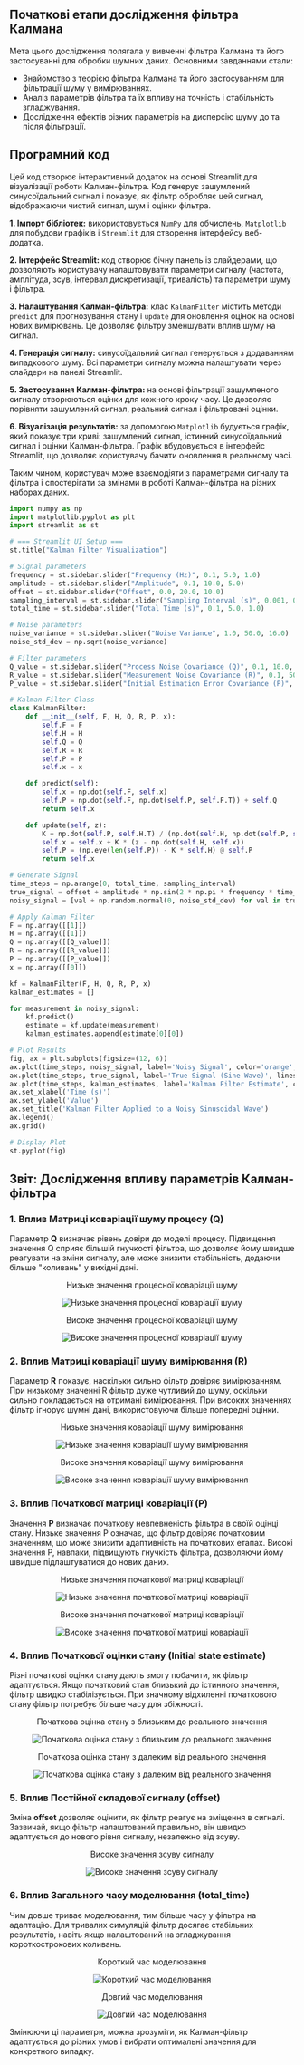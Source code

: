 <h2>Початкові етапи дослідження фільтра Калмана</h2>

<p>Мета цього дослідження полягала у вивченні фільтра Калмана та його застосуванні для обробки шумних даних. Основними завданнями стали:</p>

<ul>
    <li>Знайомство з теорією фільтра Калмана та його застосуванням для фільтрації шуму у вимірюваннях.</li>
    <li>Аналіз параметрів фільтра та їх впливу на точність і стабільність згладжування.</li>
    <li>Дослідження ефектів різних параметрів на дисперсію шуму до та після фільтрації.</li>
</ul>

<h2>Програмний код</h2>

<p>Цей код створює інтерактивний додаток на основі Streamlit для візуалізації роботи Калман-фільтра. Код генерує зашумлений синусоїдальний сигнал і показує, як фільтр обробляє цей сигнал, відображаючи чистий сигнал, шум і оцінки фільтра.</p>

<p><strong>1. Імпорт бібліотек:</strong> використовується <code>NumPy</code> для обчислень, <code>Matplotlib</code> для побудови графіків і <code>Streamlit</code> для створення інтерфейсу веб-додатка.</p>

<p><strong>2. Інтерфейс Streamlit:</strong> код створює бічну панель із слайдерами, що дозволяють користувачу налаштовувати параметри сигналу (частота, амплітуда, зсув, інтервал дискретизації, тривалість) та параметри шуму і фільтра.</p>

<p><strong>3. Налаштування Калман-фільтра:</strong> клас <code>KalmanFilter</code> містить методи <code>predict</code> для прогнозування стану і <code>update</code> для оновлення оцінок на основі нових вимірювань. Це дозволяє фільтру зменшувати вплив шуму на сигнал.</p>

<p><strong>4. Генерація сигналу:</strong> синусоїдальний сигнал генерується з додаванням випадкового шуму. Всі параметри сигналу можна налаштувати через слайдери на панелі Streamlit.</p>

<p><strong>5. Застосування Калман-фільтра:</strong> на основі фільтрації зашумленого сигналу створюються оцінки для кожного кроку часу. Це дозволяє порівняти зашумлений сигнал, реальний сигнал і фільтровані оцінки.</p>

<p><strong>6. Візуалізація результатів:</strong> за допомогою <code>Matplotlib</code> будується графік, який показує три криві: зашумлений сигнал, істинний синусоїдальний сигнал і оцінки Калман-фільтра. Графік вбудовується в інтерфейс Streamlit, що дозволяє користувачу бачити оновлення в реальному часі.</p>

<p>Таким чином, користувач може взаємодіяти з параметрами сигналу та фільтра і спостерігати за змінами в роботі Калман-фільтра на різних наборах даних.</p>

``` python
import numpy as np
import matplotlib.pyplot as plt
import streamlit as st

# === Streamlit UI Setup ===
st.title("Kalman Filter Visualization")

# Signal parameters
frequency = st.sidebar.slider("Frequency (Hz)", 0.1, 5.0, 1.0)
amplitude = st.sidebar.slider("Amplitude", 0.1, 10.0, 5.0)
offset = st.sidebar.slider("Offset", 0.0, 20.0, 10.0)
sampling_interval = st.sidebar.slider("Sampling Interval (s)", 0.001, 0.1, 0.001)
total_time = st.sidebar.slider("Total Time (s)", 0.1, 5.0, 1.0)

# Noise parameters
noise_variance = st.sidebar.slider("Noise Variance", 1.0, 50.0, 16.0)
noise_std_dev = np.sqrt(noise_variance)

# Filter parameters
Q_value = st.sidebar.slider("Process Noise Covariance (Q)", 0.1, 10.0, 1.0)
R_value = st.sidebar.slider("Measurement Noise Covariance (R)", 0.1, 50.0, 10.0)
P_value = st.sidebar.slider("Initial Estimation Error Covariance (P)", 0.1, 10.0, 1.0)

# Kalman Filter Class
class KalmanFilter:
    def __init__(self, F, H, Q, R, P, x):
        self.F = F
        self.H = H
        self.Q = Q
        self.R = R
        self.P = P
        self.x = x

    def predict(self):
        self.x = np.dot(self.F, self.x)
        self.P = np.dot(self.F, np.dot(self.P, self.F.T)) + self.Q
        return self.x

    def update(self, z):
        K = np.dot(self.P, self.H.T) / (np.dot(self.H, np.dot(self.P, self.H.T)) + self.R)
        self.x = self.x + K * (z - np.dot(self.H, self.x))
        self.P = (np.eye(len(self.P)) - K * self.H) @ self.P
        return self.x

# Generate Signal
time_steps = np.arange(0, total_time, sampling_interval)
true_signal = offset + amplitude * np.sin(2 * np.pi * frequency * time_steps)
noisy_signal = [val + np.random.normal(0, noise_std_dev) for val in true_signal]

# Apply Kalman Filter
F = np.array([[1]])
H = np.array([[1]])
Q = np.array([[Q_value]])
R = np.array([[R_value]])
P = np.array([[P_value]])
x = np.array([[0]])

kf = KalmanFilter(F, H, Q, R, P, x)
kalman_estimates = []

for measurement in noisy_signal:
    kf.predict()
    estimate = kf.update(measurement)
    kalman_estimates.append(estimate[0][0])

# Plot Results
fig, ax = plt.subplots(figsize=(12, 6))
ax.plot(time_steps, noisy_signal, label='Noisy Signal', color='orange', linestyle='-', alpha=0.6)
ax.plot(time_steps, true_signal, label='True Signal (Sine Wave)', linestyle='--', color='blue')
ax.plot(time_steps, kalman_estimates, label='Kalman Filter Estimate', color='green')
ax.set_xlabel('Time (s)')
ax.set_ylabel('Value')
ax.set_title('Kalman Filter Applied to a Noisy Sinusoidal Wave')
ax.legend()
ax.grid()

# Display Plot
st.pyplot(fig)
```

<h2>Звіт: Дослідження впливу параметрів Калман-фільтра</h2>

<h3>1. Вплив Матриці коваріації шуму процесу (Q)</h3>
<p>Параметр <strong>Q</strong> визначає рівень довіри до моделі процесу. Підвищення значення Q сприяє більшій гнучкості фільтра, що дозволяє йому швидше реагувати на зміни сигналу, але може знизити стабільність, додаючи більше "коливань" у вихідні дані.</p>

<p align="center">
    Низьке значення процесної коваріації шуму
</p>
<p align="center">
    <img src="Screenshots/1.jpg" alt="Низьке значення процесної коваріації шуму">
</p>

<p align="center">
    Високе значення процесної коваріації шуму
</p>
<p align="center">
    <img src="Screenshots/2.jpg" alt="Високе значення процесної коваріації шуму">
</p>

<h3>2. Вплив Матриці коваріації шуму вимірювання (R)</h3>
<p>Параметр <strong>R</strong> показує, наскільки сильно фільтр довіряє вимірюванням. При низькому значенні R фільтр дуже чутливий до шуму, оскільки сильно покладається на отримані вимірювання. При високих значеннях фільтр ігнорує шумні дані, використовуючи більше попередні оцінки.</p>

<p align="center">
    Низьке значення коваріації шуму вимірювання
</p>
<p align="center">
    <img src="Screenshots/3.jpg" alt="Низьке значення коваріації шуму вимірювання">
</p>

<p align="center">
    Високе значення коваріації шуму вимірювання
</p>
<p align="center">
    <img src="Screenshots/4.jpg" alt="Високе значення коваріації шуму вимірювання">
</p>

<h3>3. Вплив Початкової матриці коваріації (P)</h3>
<p>Значення <strong>P</strong> визначає початкову невпевненість фільтра в своїй оцінці стану. Низьке значення P означає, що фільтр довіряє початковим значенням, що може знизити адаптивність на початкових етапах. Високі значення P, навпаки, підвищують гнучкість фільтра, дозволяючи йому швидше підлаштуватися до нових даних.</p>

<p align="center">
    Низьке значення початкової матриці коваріації
</p>
<p align="center">
    <img src="Screenshots/5.jpg" alt="Низьке значення початкової матриці коваріації">
</p>

<p align="center">
    Високе значення початкової матриці коваріації
</p>
<p align="center">
    <img src="Screenshots/6.jpg" alt="Високе значення початкової матриці коваріації">
</p>

<h3>4. Вплив Початкової оцінки стану (Initial state estimate)</h3>
<p>Різні початкові оцінки стану дають змогу побачити, як фільтр адаптується. Якщо початковий стан близький до істинного значення, фільтр швидко стабілізується. При значному відхиленні початкового стану фільтр потребує більше часу для збіжності.</p>

<p align="center">
    Початкова оцінка стану з близьким до реального значення
</p>
<p align="center">
    <img src="Screenshots/7.jpg" alt="Початкова оцінка стану з близьким до реального значення">
</p>

<p align="center">
    Початкова оцінка стану з далеким від реального значення
</p>
<p align="center">
    <img src="Screenshots/8.jpg" alt="Початкова оцінка стану з далеким від реального значення">
</p>

<h3>5. Вплив Постійної складової сигналу (offset)</h3>
<p>Зміна <strong>offset</strong> дозволяє оцінити, як фільтр реагує на зміщення в сигналі. Зазвичай, якщо фільтр налаштований правильно, він швидко адаптується до нового рівня сигналу, незалежно від зсуву.</p>

<p align="center">
    Високе значення зсуву сигналу
</p>
<p align="center">
    <img src="Screenshots/9.jpg" alt="Високе значення зсуву сигналу">
</p>

<h3>6. Вплив Загального часу моделювання (total_time)</h3>
<p>Чим довше триває моделювання, тим більше часу у фільтра на адаптацію. Для тривалих симуляцій фільтр досягає стабільних результатів, навіть якщо налаштований на згладжування короткострокових коливань.</p>

<p align="center">
    Короткий час моделювання
</p>
<p align="center">
    <img src="Screenshots/10.jpg" alt="Короткий час моделювання">
</p>

<p align="center">
    Довгий час моделювання
</p>
<p align="center">
    <img src="Screenshots/11.jpg" alt="Довгий час моделювання">
</p>

<p>Змінюючи ці параметри, можна зрозуміти, як Калман-фільтр адаптується до різних умов і вибрати оптимальні значення для конкретного випадку.</p>
